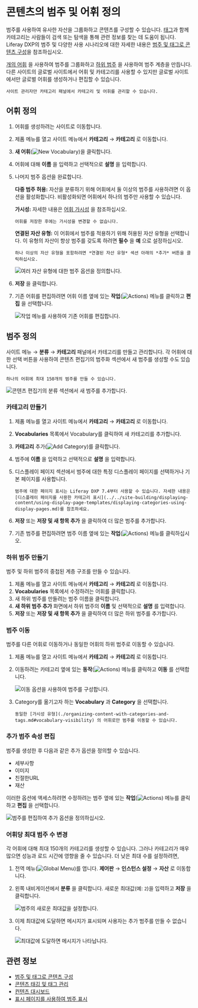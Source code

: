 # 콘텐츠의 범주 및 어휘 정의

범주를 사용하여 유사한 자산을 그룹화하고 콘텐츠를 구성할 수 있습니다. [태그](./tagging-content-and-managing-tags.md)과 함께 카테고리는 사람들이 검색 또는 탐색을 통해 관련 정보를 찾는 데 도움이 됩니다. Liferay DXP의 범주 및 다양한 사용 시나리오에 대한 자세한 내용은 [범주 및 태그로 콘텐츠 구성](organizing-content-with-categories-and-tags.md)을 참조하십시오.

[개의 어휘](#defining-vocabularies) 을 사용하여 범주를 그룹화하고 [하위 범주](#creating-subcategories) 을 사용하여 범주 계층을 만듭니다. 다른 사이트의 글로벌 사이트에서 어휘 및 카테고리를 사용할 수 있지만 글로벌 사이트에서만 글로벌 어휘를 생성하거나 편집할 수 있습니다.

```{note}
사이트 관리자만 카테고리 패널에서 카테고리 및 어휘를 관리할 수 있습니다.
```

## 어휘 정의

1. 어휘를 생성하려는 사이트로 이동합니다.
1. 제품 메뉴를 열고 사이트 메뉴에서 **카테고리** &rarr; **카테고리** 로 이동합니다.
1. **새 어휘**(![New Vocabulary](../../images/icon-plus.png))을 클릭합니다.
1. 어휘에 대해 **이름** 을 입력하고 선택적으로 **설명** 을 입력합니다.
1. 나머지 범주 옵션을 완료합니다.

   **다중 범주 허용:** 자산을 분류하기 위해 어휘에서 둘 이상의 범주를 사용하려면 이 옵션을 활성화합니다. 비활성화되면 어휘에서 하나의 범주만 사용할 수 있습니다.

   **가시성:** 자세한 내용은 [어휘 가시성](./organizing-content-with-categories-and-tags.md#vocabulary-visibility) 을 참조하십시오.

   ```{important}
   어휘를 저장한 후에는 가시성을 변경할 수 없습니다.
   ```

   **연결된 자산 유형:** 이 어휘에서 범주를 적용하기 위해 허용된 자산 유형을 선택합니다. 이 유형의 자산이 항상 범주를 갖도록 하려면 **필수** 을 **예** 으로 설정하십시오.

   ```{tip}
   하나 이상의 자산 유형을 포함하려면 *연결된 자산 유형* 섹션 아래의 *추가* 버튼을 클릭하십시오.
   ```

   ![여러 자산 유형에 대한 범주 옵션을 정의합니다.](./defining-categories-and-vocabularies-for-content/images/02.png)

1. **저장** 을 클릭합니다.
1. 기존 어휘를 편집하려면 어휘 이름 옆에 있는 **작업**(![Actions](../../images/icon-actions.png)) 메뉴를 클릭하고 **편집** 을 선택합니다.

    ![작업 메뉴를 사용하여 기존 어휘를 편집합니다.](./defining-categories-and-vocabularies-for-content/images/08.png)

## 범주 정의

사이트 메뉴 &rarr; **분류** &rarr; **카테고리** 패널에서 카테고리를 만들고 관리합니다. 각 어휘에 대한 선택 버튼을 사용하여 콘텐츠 편집기의 범주화 섹션에서 새 범주를 생성할 수도 있습니다.

```{important}
하나의 어휘에 최대 150개의 범주를 만들 수 있습니다.
```

![콘텐츠 편집기의 분류 섹션에서 새 범주를 추가합니다.](./defining-categories-and-vocabularies-for-content/images/04.png)

### 카테고리 만들기

1. 제품 메뉴를 열고 사이트 메뉴에서 **카테고리** &rarr; **카테고리** 로 이동합니다.
1. **Vocabularies** 목록에서 Vocabulary를 클릭하여 새 카테고리를 추가합니다.
1. **카테고리** 추가(![Add Category](../../images/icon-add.png))를 클릭합니다.
1. 범주에 **이름** 을 입력하고 선택적으로 **설명** 을 입력합니다.
1. 디스플레이 페이지 섹션에서 범주에 대한 특정 디스플레이 페이지를 선택하거나 기본 페이지를 사용합니다.

   ```{note}
   범주에 대한 페이지 표시는 Liferay DXP 7.4부터 사용할 수 있습니다. 자세한 내용은 [디스플레이 페이지를 사용한 카테고리 표시](../../site-building/displaying-content/using-display-page-templates/displaying-categories-using-display-pages.md)를 참조하세요.
   ```

1. **저장** 또는 **저장 및 새 항목 추가** 을 클릭하여 더 많은 범주를 추가합니다.
1. 기존 범주를 편집하려면 범주 이름 옆에 있는 **작업**(![Actions](../../images/icon-actions.png)) 메뉴를 클릭하십시오.

### 하위 범주 만들기

범주 및 하위 범주의 중첩된 계층 구조를 만들 수 있습니다.

1. 제품 메뉴를 열고 사이트 메뉴에서 **카테고리** &rarr; **카테고리** 로 이동합니다.
1. **Vocabularies** 목록에서 수정하려는 어휘를 클릭합니다.
1. 새 하위 범주를 만들려는 범주 이름을 클릭합니다.
1. **새 하위 범주 추가** 화면에서 하위 범주의 **이름** 및 선택적으로 **설명** 를 입력합니다.
1. **저장** 또는 **저장 및 새 항목 추가** 을 클릭하여 더 많은 하위 범주를 추가합니다.

### 범주 이동

범주를 다른 어휘로 이동하거나 동일한 어휘의 하위 범주로 이동할 수 있습니다.

1. 제품 메뉴를 열고 사이트 메뉴에서 **카테고리** &rarr; **카테고리** 로 이동합니다.
1. 이동하려는 카테고리 옆에 있는 **동작**(![Actions](../../images/icon-actions.png)) 메뉴를 클릭하고 **이동** 를 선택합니다.

    ![이동 옵션을 사용하여 범주를 구성합니다.](./defining-categories-and-vocabularies-for-content/images/03.png)

1. Category를 옮기고자 하는 **Vocabulary** 과 **Category** 을 선택합니다.

    ```{note}
    동일한 [가시성 유형](./organizing-content-with-categories-and-tags.md#vocabulary-visibility) 의 어휘로만 범주를 이동할 수 있습니다.
    ```

### 추가 범주 속성 편집

범주를 생성한 후 다음과 같은 추가 옵션을 정의할 수 있습니다.

- 세부사항
- 이미지
- 친절한URL
- 재산

이러한 옵션에 액세스하려면 수정하려는 범주 옆에 있는 **작업**(![Actions](../../images/icon-actions.png)) 메뉴를 클릭하고 **편집** 을 선택합니다.

![범주를 편집하여 추가 옵션을 정의하십시오.](./defining-categories-and-vocabularies-for-content/images/10.png)

### 어휘당 최대 범주 수 변경

각 어휘에 대해 최대 150개의 카테고리를 생성할 수 있습니다. 그러나 카테고리가 매우 많으면 성능과 로드 시간에 영향을 줄 수 있습니다. 더 낮은 최대 수를 설정하려면,

1. 전역 메뉴(![Global Menu](../../images/icon-applications-menu.png))를 엽니다. **제어판** &rarr; **인스턴스 설정** &rarr; **자산** 로 이동합니다.

1. 왼쪽 내비게이션에서 **분류** 을 클릭합니다. 새로운 최대값(예: `2`)을 입력하고 **저장** 을 클릭합니다.

    ![범주의 새로운 최대값을 설정합니다.](./defining-categories-and-vocabularies-for-content/images/11.png)

1.  이제 최대값에 도달하면 메시지가 표시되며 사용자는 추가 범주를 만들 수 없습니다.

    ![최대값에 도달하면 메시지가 나타납니다.](./defining-categories-and-vocabularies-for-content/images/12.png)

## 관련 정보

* [범주 및 태그로 콘텐츠 구성](./organizing-content-with-categories-and-tags.md)
* [콘텐츠 태깅 및 태그 관리](./tagging-content-and-managing-tags.md)
* [컨텐츠 대시보드](../content-dashboard/about-the-content-dashboard.md)
* [표시 페이지를 사용하여 범주 표시](../../site-building/displaying-content/using-display-page-templates/displaying-categories-using-display-pages.md)
